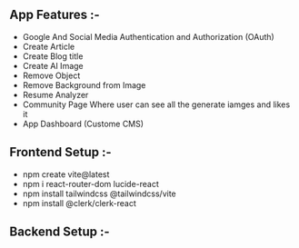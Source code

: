 ## App Features :-
- Google And Social Media Authentication and Authorization (OAuth)
- Create Article
- Create Blog title
- Create AI Image 
- Remove Object
- Remove Background from Image
- Resume Analyzer
- Community Page Where user can see all the generate iamges and likes it
- App Dashboard (Custome CMS)
## Frontend Setup :-
- npm create vite@latest
- npm i react-router-dom lucide-react
- npm install tailwindcss @tailwindcss/vite
- npm install @clerk/clerk-react
## Backend Setup :-